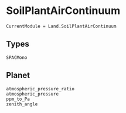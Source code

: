# SoilPlantAirContinuum
```@meta
CurrentModule = Land.SoilPlantAirContinuum
```

## Types
```@docs
SPACMono
```

## Planet
```@docs
atmospheric_pressure_ratio
atmospheric_pressure
ppm_to_Pa
zenith_angle
```
